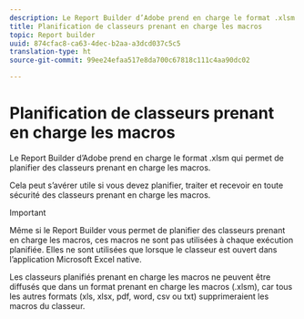 ```yaml
---
description: Le Report Builder d’Adobe prend en charge le format .xlsm qui permet de planifier des classeurs prenant en charge les macros.
title: Planification de classeurs prenant en charge les macros
topic: Report builder
uuid: 874cfac8-ca63-4dec-b2aa-a3dcd037c5c5
translation-type: ht
source-git-commit: 99ee24efaa517e8da700c67818c111c4aa90dc02

---
```



# Planification de classeurs prenant en charge les macros

Le Report Builder d’Adobe prend en charge le format .xlsm qui permet de planifier des classeurs prenant en charge les macros.

Cela peut s’avérer utile si vous devez planifier, traiter et recevoir en toute sécurité des classeurs prenant en charge les macros.

>[!IMPORTANT]
>
>Même si le Report Builder vous permet de planifier des classeurs prenant en charge les macros, ces macros ne sont pas utilisées à chaque exécution planifiée. Elles ne sont utilisées que lorsque le classeur est ouvert dans l’application Microsoft Excel native.

Les classeurs planifiés prenant en charge les macros ne peuvent être diffusés que dans un format prenant en charge les macros (.xlsm), car tous les autres formats (xls, xlsx, pdf, word, csv ou txt) supprimeraient les macros du classeur.
